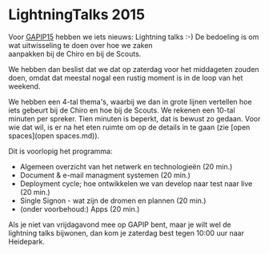LightningTalks 2015
===================

Voor [GAPIP15](GAPIP15.md) hebben we iets nieuws: Lightning talks :-) De
bedoeling is om wat uitwisseling te doen over hoe we zaken\
aanpakken bij de Chiro en bij de Scouts.

We hebben dan beslist dat we dat op zaterdag voor het middageten zouden
doen, omdat dat meestal nogal een rustig moment is in de loop van het
weekend.

We hebben een 4-tal thema's, waarbij we dan in grote lijnen vertellen
hoe iets gebeurt bij de Chiro en hoe bij de Scouts. We rekenen een
10-tal minuten per spreker. Tien minuten is beperkt, dat is bewust zo
gedaan. Voor wie dat wil, is er na het eten ruimte om op de details in
te gaan (zie [open spaces](open spaces.md)).

Dit is voorlopig het programma:

-   Algemeen overzicht van het netwerk en technologieën (20 min.)
-   Document & e-mail managment systemen (20 min.)
-   Deployment cycle; hoe ontwikkelen we van develop naar test naar live
    (20 min.)
-   Single Signon - wat zijn de dromen en plannen (20 min.)
-   (onder voorbehoud:) Apps (20 min.)

Als je niet van vrijdagavond mee op GAPIP bent, maar je wilt wel de
lightning talks bijwonen, dan kom je zaterdag best tegen 10:00 uur naar
Heidepark.
